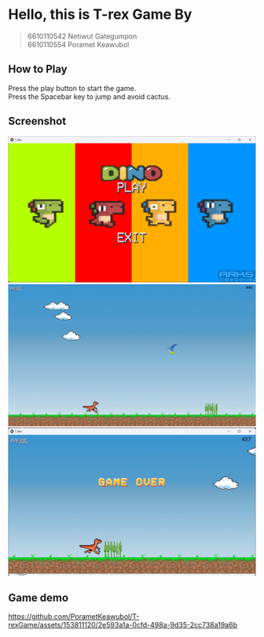 # Hello, this is T-rex Game By

> 6610110542 Netiwut Gategumpon \
> 6610110554 Poramet Keawubol

## How to Play  

Press the play button to start the game. \
Press the Spacebar key to jump and avoid cactus.

## Screenshot

![Screenshot](/images/Screenshotstart.png)
![Screenshot](/images/Screenshotrungame.png)
![Screenshot](/images/Screenshotgameover.png)

## Game demo


https://github.com/PorametKeawubol/T-rexGame/assets/153811120/2e593a1a-0cfd-498a-9d35-2cc738a19a6b



